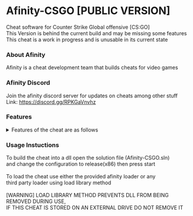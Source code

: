 # Afinity-CSGO [PUBLIC VERSION]
Cheat software for Counter Strike Global offensive [CS:GO]
<br>
This Version is behind the current build and may be missing some features
<br>
This cheat is a work in progress and is unusable in its current state

### About Afinity
Afinity is a cheat development team that builds cheats for video games
<br>

### Afinity Discord
Join the afinity discord server for updates on cheats among other stuff
<br>
Link: https://discord.gg/RPKGaVnvhz
<br>

### Features
<details>
<summary>Features of the cheat are as follows</summary>
<br>
TODO
</details>

### Usage Instuctions
To build the cheat into a dll open the solution file (Afinity-CSGO.sln)
<br>
and change the configuration to release(x86) then press start
<br>
<br>
To load the cheat use either the provided afinity loader or any
<br>
third party loader using load library method
<br>
<br>
[WARNING] LOAD LIBRARY METHOD PREVENTS DLL FROM BEING REMOVED DURING USE,
<br>
IF THIS CHEAT IS STORED ON AN EXTERNAL DRIVE DO NOT REMOVE IT
